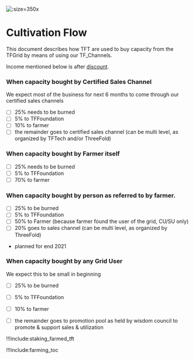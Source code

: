 ![](img/farming_reward.png ':size=350x')


# Cultivation Flow

This document describes how TFT are used to buy capacity from the TFGrid by means of using our TF_Channels.

Income mentioned below is after [discount](staking_discount_levels).

### When capacity bought by Certified Sales Channel

We expect most of the business for next 6 months to come through our certified sales channels

- [ ] 25% needs to be burned
- [ ] 5% to TFFoundation 
- [ ] 10% to farmer 
- [ ] the remainder goes to certified sales channel (can be multi level, as organized by TFTech and/or ThreeFold)

### When capacity bought by Farmer itself

- [ ] 25% needs to be burned
- [ ] 5% to TFFoundation 
- [ ] 70% to farmer

### When capacity bought by person as referred to by farmer.

- [ ] 25% to be burned
- [ ] 5% to TFFoundation
- [ ] 50% to Farmer (because farmer found the user of the grid, CU/SU only)
- [ ] 20% goes to sales channel (can be multi level, as organized by ThreeFold)
- planned for end 2021

### When capacity bought by any Grid User

We expect this to be small in beginning

- [ ] 25% to be burned
- [ ] 5% to TFFoundation
- [ ] 10% to farmer
- [ ] the remainder goes to promotion pool as held by wisdom council to promote & support sales & utilization


!!!include:staking_farmed_tft

!!!include:farming_toc